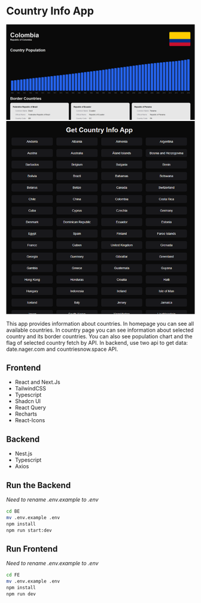 # Country Info App

<!-- insert image from assets -->

![Country Info App](assets/countrypage.png)
![Country Info App](assets/homepage.png)

This app provides information about countries. In homepage you can see all available countries. In country page you can see information about selected country and its border countries. You can also see population chart and the flag of selected country fetch by API. In backend, use two api to get data: date.nager.com and countriesnow.space API.

## Frontend

- React and Next.Js
- TailwindCSS
- Typescript
- Shadcn UI
- React Query
- Recharts
- React-Icons

## Backend

- Nest.js
- Typescript
- Axios

## Run the Backend

_Need to rename .env.example to .env_

```bash
cd BE
mv .env.example .env
npm install
npm run start:dev
```

## Run Frontend

_Need to rename .env.example to .env_

```bash
cd FE
mv .env.example .env
npm install
npm run dev
```
